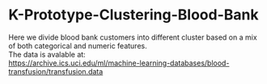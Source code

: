 # K-Prototype-Clustering-Blood-Bank
Here we divide blood bank customers into different cluster based on a mix of both categorical and numeric features.
<br>
The data is avalable at:
<br>
https://archive.ics.uci.edu/ml/machine-learning-databases/blood-transfusion/transfusion.data
